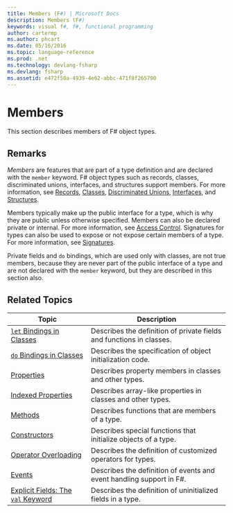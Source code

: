```yaml
---
title: Members (F#) | Microsoft Docs
description: Members (F#)
keywords: visual f#, f#, functional programming
author: cartermp
ms.author: phcart
ms.date: 05/16/2016
ms.topic: language-reference
ms.prod: .net
ms.technology: devlang-fsharp
ms.devlang: fsharp
ms.assetid: e472f50a-4939-4e62-abbc-471f8f265790
---
```


# Members

This section describes members of F# object types.


## Remarks
*Members* are features that are part of a type definition and are declared with the `member` keyword. F# object types such as records, classes, discriminated unions, interfaces, and structures support members. For more information, see [Records](../records.md), [Classes](../classes.md), [Discriminated Unions](../discriminated-Unions.md), [Interfaces](../interfaces.md), and [Structures](../structures.md).

Members typically make up the public interface for a type, which is why they are public unless otherwise specified. Members can also be declared private or internal. For more information, see [Access Control](../access-Control.md). Signatures for types can also be used to expose or not expose certain members of a type. For more information, see [Signatures](../signatures.md).

Private fields and `do` bindings, which are used only with classes, are not true members, because they are never part of the public interface of a type and are not declared with the `member` keyword, but they are described in this section also.


## Related Topics


|Topic|Description|
|-----|-----------|
|[`let` Bindings in Classes](let-bindings-in-classes.md)|Describes the definition of private fields and functions in classes.|
|[`do` Bindings in Classes](do-bindings-in-classes.md)|Describes the specification of object initialization code.|
|[Properties](properties.md)|Describes property members in classes and other types.|
|[Indexed Properties](indexed-properties.md)|Describes array-like properties in classes and other types.|
|[Methods](methods.md)|Describes functions that are members of a type.|
|[Constructors](constructors.md)|Describes special functions that initialize objects of a type.|
|[Operator Overloading](../operator-overloading.md)|Describes the definition of customized operators for types.|
|[Events](events.md)|Describes the definition of events and event handling support in F#.|
|[Explicit Fields: The `val` Keyword](explicit-fields-the-val-keyword.md)|Describes the definition of uninitialized fields in a type.|
